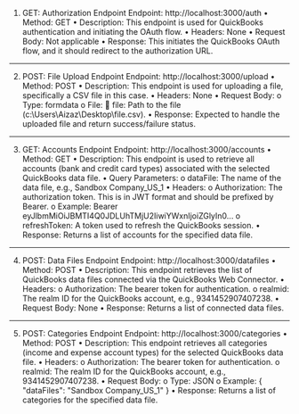 1. GET: Authorization Endpoint
Endpoint: http://localhost:3000/auth
•	Method: GET
•	Description: This endpoint is used for QuickBooks authentication and initiating the OAuth flow.
•	Headers: None
•	Request Body: Not applicable
•	Response: This initiates the QuickBooks OAuth flow, and it should redirect to the authorization URL.
________________________________________
2. POST: File Upload Endpoint
Endpoint: http://localhost:3000/upload
•	Method: POST
•	Description: This endpoint is used for uploading a file, specifically a CSV file in this case.
•	Headers: None
•	Request Body:
o	Type: formdata
o	File:
	file: Path to the file (c:\\Users\\Aizaz\\Desktop\\file.csv).
•	Response: Expected to handle the uploaded file and return success/failure status.
________________________________________
3. GET: Accounts Endpoint
Endpoint: http://localhost:3000/accounts
•	Method: GET
•	Description: This endpoint is used to retrieve all accounts (bank and credit card types) associated with the selected QuickBooks data file.
•	Query Parameters:
o	dataFile: The name of the data file, e.g., Sandbox Company_US_1
•	Headers:
o	Authorization: The authorization token. This is in JWT format and should be prefixed by Bearer.
o	Example: Bearer eyJlbmMiOiJBMTI4Q0JDLUhTMjU2IiwiYWxnIjoiZGlyIn0...
o	refreshToken: A token used to refresh the QuickBooks session.
•	Response: Returns a list of accounts for the specified data file.
________________________________________
4. POST: Data Files Endpoint
Endpoint: http://localhost:3000/datafiles
•	Method: POST
•	Description: This endpoint retrieves the list of QuickBooks data files connected via the QuickBooks Web Connector.
•	Headers:
o	Authorization: The bearer token for authentication.
o	realmid: The realm ID for the QuickBooks account, e.g., 9341452907407238.
•	Request Body: None
•	Response: Returns a list of connected data files.
________________________________________
5. POST: Categories Endpoint
Endpoint: http://localhost:3000/categories
•	Method: POST
•	Description: This endpoint retrieves all categories (income and expense account types) for the selected QuickBooks data file.
•	Headers:
o	Authorization: The bearer token for authentication.
o	realmid: The realm ID for the QuickBooks account, e.g., 9341452907407238.
•	Request Body:
o	Type: JSON
o	Example:
{
  "dataFiles": "Sandbox Company_US_1"
}
•	Response: Returns a list of categories for the specified data file.

